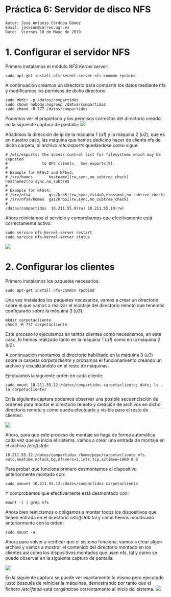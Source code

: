 # Práctica 6: Servidor de disco NFS

```
Autor: José Antonio Córdoba Gómez
Email: joseinn@correo.ugr.es
Date:  Viernes 10 de Mayo de 2019
```


# 1. Configurar el servidor NFS

Primero instalamos el módulo *NFS Kernel server*:

```
sudo apt-get install nfs-kernel-server nfs-common rpcbind
```

A continuación creamos un directorio para compartir los datos mediante nfs y modificamos los permisos de dicho directorio:

```
sudo mkdir -p /datos/compartidos
sudo chown nobody:nogroup /datos/compartidos
sudo chmod -R 777 /datos/compartidos
```

Podemos ver el propietario y los permisos correctos del directorio creado en la siguiente captura de pantalla:
![](images/install_configure_server.png)


Añadimos la dirección de ip de la máquina 1 (*u1*) y  la máquina 2 (*u2*), que es en nuestro caso, las máquina que hemos dedicido hacer de cliente nfs de dicha carpeta, al archivo */etc/exports* quedándose como sigue:

```
# /etc/exports: the access control list for filesystems which may be exported
#               to NFS clients.  See exports(5).
#
# Example for NFSv2 and NFSv3:
# /srv/homes       hostname1(rw,sync,no_subtree_check) hostname2(ro,sync,no_subtre$
#
# Example for NFSv4:
# /srv/nfs4        gss/krb5i(rw,sync,fsid=0,crossmnt,no_subtree_check)
# /srv/nfs4/homes  gss/krb5i(rw,sync,no_subtree_check)
#
/datos/compartidos  10.211.55.9(rw) 10.211.55.10(rw)
```


Ahora reiniciamos el servicio y comprobamos que efectivamente está correctamente activo:

```
sudo service nfs-kernel-server restart
sudo service nfs-kernel-server status
```

![](images/nfs_status.png)


# 2. Configurar los clientes

Primero instalamos los paquetes necesarios:

```
sudo apt-get install nfs-common rpcbind
```

Una vez instalados los paquetes necesarios, vamos a crear un directorio sobre el que vamos a realizar el montaje del directorio remoto que tenemos configurado sobre la máquina 3 (*u3*).

```
mkdir carpetacliente
chmod -R 777 carpetacliente
```

Este proceso lo ejecutamos en tantos clientes como necesitemos, en este caso, lo hemos realizado tanto en la máquina 1 (*u1*) como en la máquina 2 (*u2*).


A continuación montamos el directorio habilitado en la máquina 3 (*u3*) sobre la carpeta *carpetacliente* y probamos el funcionamiento creando un archivo y visualizándolo en el resto de máquinas.


Ejectuamos la siguiente orden en cada cliente:
```
sudo mount 10.211.55.12:/datos/compartidos carpetacliente; date; ls -la carpetacliente/
```

En la siguiente captura podemos observar una posible secuenciación de órdenes para montar el directorio remoto y creación de archivos en dicho directorio remoto y cómo queda efectuado y visible para el resto de clientes:


![](images/demo_funcionamiento.png)


Ahora, para que este proceso de montaje se haga de forma automática cada vez que se inicia el sistema, vamos a crear una entrada de montaje en el archivo */etc/fstab*:

```
10.211.55.12:/datos/compartidos /home/pepe/carpetacliente nfs auto,noatime,nolock,bg,nfsvers=3,intr,tcp,actimeo=1800 0 0
```

Para probar que funciona primero desmontamos el dispositivo anteriormente montado con:

```
sudo umount 10.211.55.12:/datos/compartidos carpetacliente
```

Y comprobamos que efectivamente está desmontado con:

```
mount -l | grep nfs
```

Ahora bien reiniciamos o obligamos a montar todos los dispositivos que tienen entrada en el directorio */etc/fstab* tal y como hemos modificado anteriormente con la orden:

```
sudo mount -a
```

Ahora para volver a verificar que el sistema funciona, vamos a crear algun archivo y vamos a mostrar el contenido del directorio montado en los clientes así como los dispositivos montados que usen nfs, tal y como se puede observar en la siguiente captura de pantalla:

![](images/tras_fstab.png)


En la siguiente captura se puede ver exactamente lo mismo pero ejecutado justo después de reiniciar la máquinas, demostrando por tanto que el fichero */etc/fstab* está cargándose correctamente al inicio del sistema.
![](images/demo_despuesDeRestart.png)
